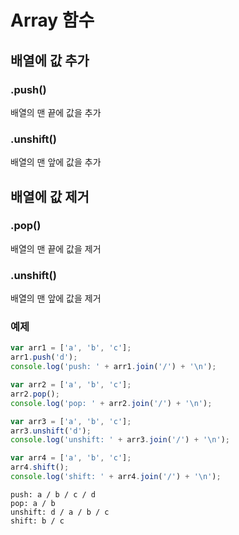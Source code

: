 # Array 함수

## 배열에 값 추가

### .push()
배열의 맨 끝에 값을 추가

### .unshift()
배열의 맨 앞에 값을 추가

## 배열에 값 제거

### .pop()
배열의 맨 끝에 값을 제거

### .unshift()
배열의 맨 앞에 값을 제거

### 예제
```js
var arr1 = ['a', 'b', 'c'];
arr1.push('d');
console.log('push: ' + arr1.join('/') + '\n');

var arr2 = ['a', 'b', 'c'];
arr2.pop();
console.log('pop: ' + arr2.join('/') + '\n');

var arr3 = ['a', 'b', 'c'];
arr3.unshift('d');
console.log('unshift: ' + arr3.join('/') + '\n');

var arr4 = ['a', 'b', 'c'];
arr4.shift();
console.log('shift: ' + arr4.join('/') + '\n');
```

```text
push: a / b / c / d
pop: a / b
unshift: d / a / b / c
shift: b / c
```